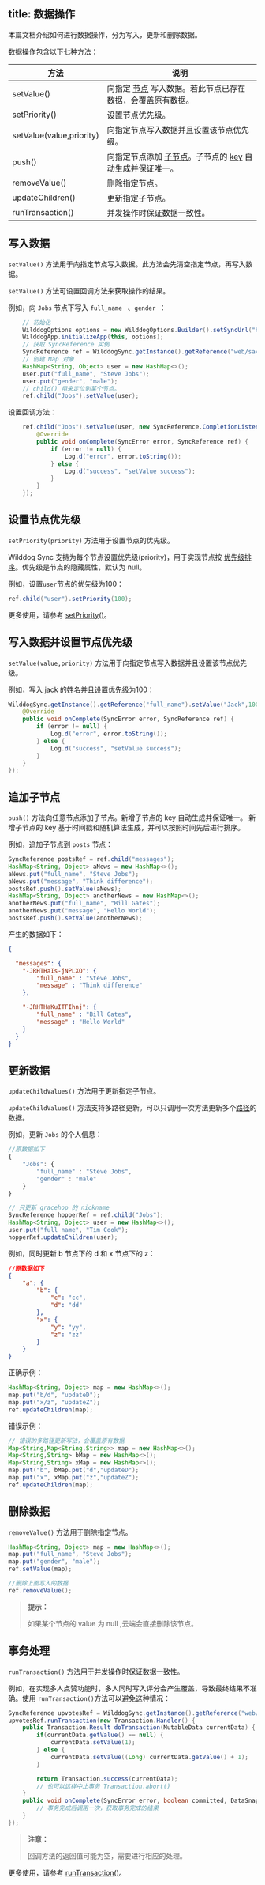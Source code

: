 
title:  数据操作
---

本篇文档介绍如何进行数据操作，分为写入，更新和删除数据。

数据操作包含以下七种方法：

| 方法                       | 说明                                       |
| ------------------------ | ---------------------------------------- |
| setValue()               | 向指定 [节点](/guide/reference/term.html#节点) 写入数据。若此节点已存在数据，会覆盖原有数据。 |
| setPriority()            | 设置节点优先级。                                 |
| setValue(value,priority) | 向指定节点写入数据并且设置该节点优先级。                     |
| push()                   | 向指定节点添加 [子节点](/guide/reference/term.html#子节点)。子节点的 [key](/guide/reference/term.html#key) 自动生成并保证唯一。 |
| removeValue()            | 删除指定节点。                                  |
| updateChildren()         | 更新指定子节点。                                 |
| runTransaction()         | 并发操作时保证数据一致性。                            |


## 写入数据

`setValue()` 方法用于向指定节点写入数据。此方法会先清空指定节点，再写入数据。

`setValue()` 方法可设置回调方法来获取操作的结果。


例如，向 `Jobs` 节点下写入 `full_name ` 、`gender `：


```java
    // 初始化
    WilddogOptions options = new WilddogOptions.Builder().setSyncUrl("https://docs-examples.wilddogio.com").build();
    WilddogApp.initializeApp(this, options);
    // 获取 SyncReference 实例
    SyncReference ref = WilddogSync.getInstance().getReference("web/saving-data/wildblog/users");
    // 创建 Map 对象
    HashMap<String, Object> user = new HashMap<>();
    user.put("full_name", "Steve Jobs");
    user.put("gender", "male");
    // child() 用来定位到某个节点。
    ref.child("Jobs").setValue(user);
```


设置回调方法：

```java
    ref.child("Jobs").setValue(user, new SyncReference.CompletionListener() {
        @Override
        public void onComplete(SyncError error, SyncReference ref) {
            if (error != null) {
                Log.d("error", error.toString());
            } else {
                Log.d("success", "setValue success");
            }
        }
    });
```

## 设置节点优先级

`setPriority(priority)` 方法用于设置节点的优先级。

Wilddog Sync 支持为每个节点设置优先级(priority)，用于实现节点按 [优先级排序](/guide/sync/android/retrieve-data.html#根据数据排序监听)。优先级是节点的隐藏属性，默认为 null。

例如，设置`user`节点的优先级为100：

```java
ref.child("user").setPriority(100);
```

更多使用，请参考 [setPriority()](/api/sync/android/SyncReference.html#setPriority-priority)。

## 写入数据并设置节点优先级

`setValue(value,priority)` 方法用于向指定节点写入数据并且设置该节点优先级。

例如，写入 jack 的姓名并且设置优先级为100：

```java
WilddogSync.getInstance().getReference("full_name").setValue("Jack",100,new SyncReference.CompletionListener() {
    @Override
    public void onComplete(SyncError error, SyncReference ref) {
        if (error != null) {
            Log.d("error", error.toString());
        } else {
            Log.d("success", "setValue success");
        }
    }
});
```

## 追加子节点

`push()` 方法向任意节点添加子节点。新增子节点的 key 自动生成并保证唯一。 新增子节点的 key 基于时间戳和随机算法生成，并可以按照时间先后进行排序。

例如，追加子节点到 `posts` 节点：

```java
SyncReference postsRef = ref.child("messages");
HashMap<String, Object> aNews = new HashMap<>();
aNews.put("full_name", "Steve Jobs");
aNews.put("message", "Think difference");
postsRef.push().setValue(aNews);
HashMap<String, Object> anotherNews = new HashMap<>();
anotherNews.put("full_name", "Bill Gates");
anotherNews.put("message", "Hello World");
postsRef.push().setValue(anotherNews);
```
产生的数据如下：
```json
{

  "messages": {
    "-JRHTHaIs-jNPLXO": {
        "full_name" : "Steve Jobs",
        "message" : "Think difference"
  	},

    "-JRHTHaKuITFIhnj": {
        "full_name" : "Bill Gates",
        "message" : "Hello World"
  	}
  }
}
```


## 更新数据

`updateChildValues()` 方法用于更新指定子节点。

`updateChildValues()` 方法支持多路径更新。可以只调用一次方法更新多个[路径](/guide/reference/term.html#路径-path)的数据。

例如，更新 `Jobs` 的个人信息：

```js
//原数据如下
{
    "Jobs": {
        "full_name" : "Steve Jobs",
        "gender" : "male"
    }
}
```

```java
// 只更新 gracehop 的 nickname
SyncReference hopperRef = ref.child("Jobs");
HashMap<String, Object> user = new HashMap<>();
user.put("full_name", "Tim Cook");
hopperRef.updateChildren(user);
```

例如，同时更新 b 节点下的 d 和 x 节点下的 z：

```json
//原数据如下
{
    "a": {
        "b": {
            "c": "cc",
            "d": "dd"
        },
        "x": {
            "y": "yy",
            "z": "zz"
        }
    }
}
```

正确示例：

```java
HashMap<String, Object> map = new HashMap<>();
map.put("b/d", "updateD");
map.put("x/z", "updateZ");
ref.updateChildren(map);
```

错误示例：

```java
// 错误的多路径更新写法，会覆盖原有数据
Map<String,Map<String,String>> map = new HashMap<>();
Map<String,String> bMap = new HashMap<>();
Map<String,String> xMap = new HashMap<>();
map.put("b", bMap.put("d","updateD");
map.put("x", xMap.put("z","updateZ");
ref.updateChildren(map);
```


## 删除数据

`removeValue()` 方法用于删除指定节点。

```java
HashMap<String, Object> map = new HashMap<>();
map.put("full_name", "Steve Jobs");
map.put("gender", "male");
ref.setValue(map);

//删除上面写入的数据
ref.removeValue();
```

<blockquote class="notice">
  <p><strong>提示：</strong></p>
  如果某个节点的 value 为 null ,云端会直接删除该节点。
</blockquote>

## 事务处理

`runTransaction()` 方法用于并发操作时保证数据一致性。

例如，在实现多人点赞功能时，多人同时写入评分会产生覆盖，导致最终结果不准确。使用 `runTransaction()`方法可以避免这种情况：

```java
SyncReference upvotesRef = WilddogSync.getInstance().getReference("web/saving-data/wildblog/posts/-JRHTHaIs-jNPLXOQivY/upvotes");
upvotesRef.runTransaction(new Transaction.Handler() {
    public Transaction.Result doTransaction(MutableData currentData) {
        if(currentData.getValue() == null) {
            currentData.setValue(1);
        } else {
            currentData.setValue((Long) currentData.getValue() + 1);
        }

        return Transaction.success(currentData); 
        // 也可以这样中止事务 Transaction.abort()
    }
    public void onComplete(SyncError error, boolean committed, DataSnapshot currentData) {
        // 事务完成后调用一次，获取事务完成的结果
    }
});
```

<blockquote class="warning">
  <p><strong>注意：</strong></p>
  回调方法的返回值可能为空，需要进行相应的处理。
</blockquote>

更多使用，请参考 [runTransaction()](/api/sync/android/SyncReference.html#runTransaction-handler)。

























































